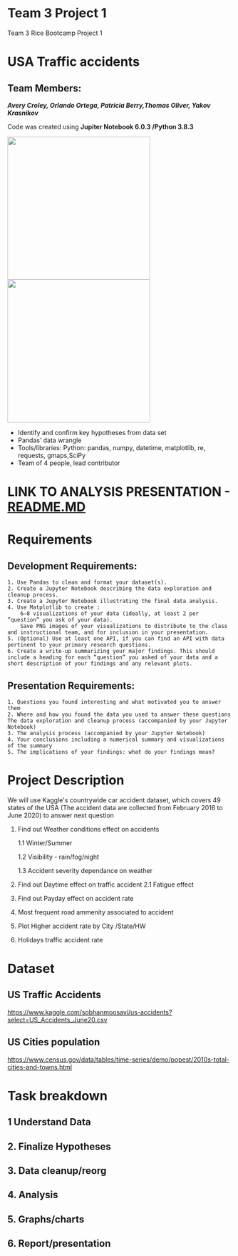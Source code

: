 # Team 3 Project 1
Team 3 Rice Bootcamp Project 1 
# USA Traffic accidents 
## Team Members:

**_Avery Croley, Orlando Ortega, Patricia Berry,Thomas Oliver, Yakov Krasnikov_**

Code was created using **Jupiter Notebook 6.0.3 /Python 3.8.3**

<img src="Images/team.gif" align="left" height="320"/>


<img src="Images/creative.jpg" align="center" height="320"/>

<br>

* Identify and confirm key hypotheses from data set
* Pandas’ data wrangle
* Tools/libraries: Python: pandas, numpy, datetime, matplotlib, re, requests, gmaps,SciPy
* Team of 4 people, lead contributor

# 

# LINK TO ANALYSIS PRESENTATION - [README.MD](Analysis/Readme.md)

# Requirements
## Development Requirements:
    1. Use Pandas to clean and format your dataset(s). 
    2. Create a Jupyter Notebook describing the data exploration and cleanup process.
    3. Create a Jupyter Notebook illustrating the final data analysis.
    4. Use Matplotlib to create : 
        6–8 visualizations of your data (ideally, at least 2 per ”question” you ask of your data).
        Save PNG images of your visualizations to distribute to the class and instructional team, and for inclusion in your presentation.
    5. (Optional) Use at least one API, if you can find an API with data pertinent to your primary research questions.
    6. Create a write-up summarizing your major findings. This should include a heading for each “question” you asked of your data and a short description of your findings and any relevant plots.
## Presentation Requirements:
    1. Questions you found interesting and what motivated you to answer them
    2. Where and how you found the data you used to answer these questions
    The data exploration and cleanup process (accompanied by your Jupyter Notebook)
    3. The analysis process (accompanied by your Jupyter Notebook)
    4. Your conclusions including a numerical summary and visualizations of the summary
    5. The implications of your findings: what do your findings mean?

# Project Description 
 We will use Kaggle's countrywide car accident dataset, which covers 49 states of the USA (The accident data are collected from February 2016 to June 2020) to answer next question 

1. Find out Weather conditions effect on accidents

    1.1 Winter/Summer
   
    1.2 Visibility - rain/fog/night
   
    1.3 Accident severity dependance on weather

2. Find out Daytime effect on traffic accident
    2.1 Fatigue effect
3. Find out Payday effect on accident rate
4. Most frequent road ammenity associated to accident
5. Plot Higher accident rate by  City /State/HW 
6. Holidays traffic accident rate

# Dataset 
## US Traffic Accidents
https://www.kaggle.com/sobhanmoosavi/us-accidents?select=US_Accidents_June20.csv

## US Cities population 
https://www.census.gov/data/tables/time-series/demo/popest/2010s-total-cities-and-towns.html

# Task breakdown 
## 1 Understand Data

## 2. Finalize Hypotheses

## 3. Data cleanup/reorg

## 4. Analysis

## 5. Graphs/charts

## 6. Report/presentation
